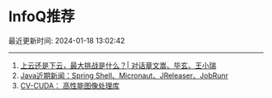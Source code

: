 # InfoQ推荐

最近更新时间: 2024-01-18 13:02:42

--- 
1. [上云还是下云，最大挑战是什么？| 对话章文嵩、毕玄、王小瑞](https://www.infoq.cn/article/iMdPjPeoKFcs09JcaR30) 
2. [Java近期新闻：Spring Shell、Micronaut、JReleaser、JobRunr](https://www.infoq.cn/article/YiXS2KVbcZeCbEq6l2Nh) 
3. [CV-CUDA： 高性能图像处理库](https://www.infoq.cn/article/hhmFjJP65AQ5XuEGmYdp) 
